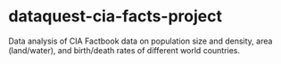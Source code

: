 # dataquest-cia-facts-project

Data analysis of CIA Factbook data on population size and density, area (land/water), and birth/death rates of different world countries. 
